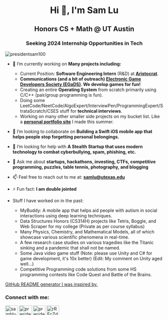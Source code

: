 <h1 align="center">Hi 👋, I'm Sam Lu</h1>
<h2 align="center">Honors CS + Math @ UT Austin</h2>
<h3 align="center">Seeking 2024 Internship Opportunities in Tech</h3>

<p align="left"> <img src="https://komarev.com/ghpvc/?username=presidentsam100&label=Profile%20views&color=0e75b6&style=flat" alt="presidentsam100" /> </p>

- 🔭 I’m currently working on **Many projects including:**

  - Current Position: **Software Engineering Intern** (R&D) at **[Aristocrat](https://www.aristocrat.com/)**.
  - **Communications (and a bit of outreach) [Electronic Game Developers Society (EGaDS)](https://discord.gg/rREcZd72Az). We develop games for fun!**
  - Creating an entire **Operating System** from scratch primarily using C/C++ (pair/group programming is fun).
  - Doing some LeetCode/NeetCode/AlgoExpert/InterviewPen/ProgrammingExpert/StrataScratch/CSES stuff for **technical interviews**.
  - Working on many other smaller side projects on my bucket list. Like a **[personal portfolio site](https://presidentsam100.github.io/)** I made this summer.

- 👯 I’m looking to collaborate on **Building a Swift iOS mobile app that helps people stop forgetting personal belongings.**

- 🤝 I’m looking for help with **A Stealth Startup that uses modern technology to combat cyberbullying, spam, phishing, etc.**

- 💬 Ask me about **startups, hackathons, investing, CTFs, competitive programming, puzzles, table tennis, photography, and blogging**

- 📫 Feel free to reach out to me at: **samlu@utexas.edu**

- ⚡ Fun fact: **I am double jointed**

- Stuff I have worked on in the past:
  - MyBuddy: A mobile app that helps aid people with autism in social interactions using deep learning techniques.
  - Data Structures Honors (CS314H) projects like Tetris, Boggle, and Web Scraper for my college (Private as per course syllabus)
  - Many Physics, Chemistry, and Mathematical Models, all of which showcase various scientific phenomena in real-time.
  - A few research case studies on various tragedies like the Titanic sinking and a pandemic that shall not be named.
  - Some Java video game stuff (Note: please use Unity and C# for game development, it's 10x better) (Edit: My comment on Unity aged well...)
  - Competitive Programming code solutions from some HS programming contests like Code Quest and Battle of the Brains.

[GitHub README generator I was inspired by.](https://rahuldkjain.github.io/gh-profile-readme-generator/)

<h3 align="left">Connect with me:</h3>
<p align="left">
<a href="https://linkedin.com/in/samblu" target="blank"><img align="center" src="https://raw.githubusercontent.com/rahuldkjain/github-profile-readme-generator/master/src/images/icons/Social/linked-in-alt.svg" alt="samblu" height="30" width="40" /></a>
<a href="https://instagram.com/presidentsamlu" target="blank"><img align="center" src="https://raw.githubusercontent.com/rahuldkjain/github-profile-readme-generator/master/src/images/icons/Social/instagram.svg" alt="presidentsamlu" height="30" width="40" /></a>
<a href="https://www.leetcode.com/presidentsam100" target="blank"><img align="center" src="https://raw.githubusercontent.com/rahuldkjain/github-profile-readme-generator/master/src/images/icons/Social/leet-code.svg" alt="presidentsam100" height="30" width="40" /></a>
<a href="https://discord.gg/rREcZd72Az" target="blank"><img align="center" src="https://raw.githubusercontent.com/rahuldkjain/github-profile-readme-generator/master/src/images/icons/Social/discord.svg" alt="rREcZd72Az" height="30" width="40" /></a>
</p>
